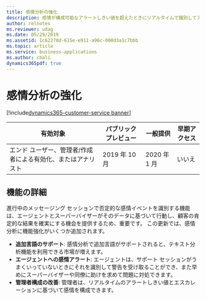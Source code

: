 ```yaml
---
title: 感情分析の強化
description: 感情が構成可能なアラートしきい値を超えたときにリアルタイムで識別してアラートを出します。 追加言語に対する感情分析のサポート。
author: relnotes
ms.reviewer: udag
ms.date: 05/29/2019
ms.assetid: 1c62278d-615e-e911-a96c-000d3a1c7bbb
ms.topic: article
ms.service: business-applications
ms.author: chali
dynamics365pdf: true
---
```

# 感情分析の強化
[!include[dynamics365-customer-service banner](../includes/dynamics365-customer-service.md)]

| 有効対象    |  パブリック プレビュー | 一般提供 | 早期アクセス |
| ---------- | ---------- |---------- |---------- |
|エンド ユーザー、管理者/作成者による有効化、またはアナリスト| 2019 年 10 月| 2020 年 1 月|いいえ |






## 機能の詳細
<!--feature detail start -->
進行中のメッセージング セッションで否定的な感情イベントを識別する機能は、エージェントとスーパーバイザーがそのデータに基づいて行動し、顧客の肯定的な結果を確実にする機会を提供するため、重要です。 この更新では、感情分析に機能強化がいくつか追加されます。

- **追加言語のサポート**: 感情分析で追加言語がサポートされると、テキスト分析機能を利用できる市場が増えます。
- **エージェントへの感情アラート**: エージェントは、サポート セッションがうまくいっていないときにそれを識別して警告を受け取ることができ、また早めにスーパーバイザーや同僚に助けを求めて問題に対処できます。
- **管理者構成の改善**: 管理者は、リアルタイムのアラートしきい値とエスカレーションに基づいて感情を構成できます。

<!--feature detail end -->










